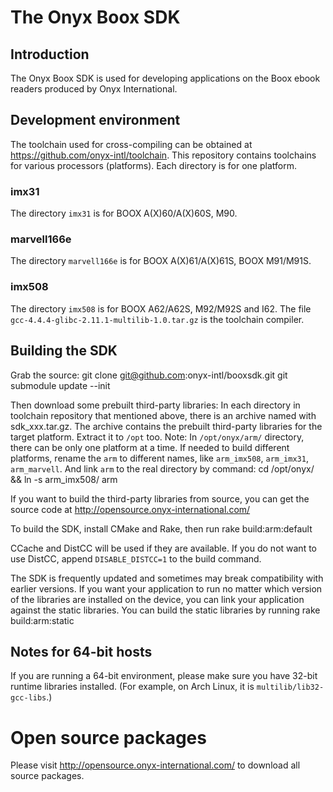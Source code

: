 

# The Onyx Boox SDK

## Introduction

The Onyx Boox SDK is used for developing applications on the Boox
ebook readers produced by Onyx International.

## Development environment

The toolchain used for cross-compiling can be obtained at
https://github.com/onyx-intl/toolchain. This repository contains toolchains for various processors (platforms). Each directory is for one platform.

### imx31
The directory `imx31` is for BOOX A(X)60/A(X)60S, M90.

### marvell166e
The directory `marvell166e` is for BOOX A(X)61/A(X)61S, BOOX M91/M91S.

### imx508
The directory `imx508` is for BOOX A62/A62S, M92/M92S and I62. The file `gcc-4.4.4-glibc-2.11.1-multilib-1.0.tar.gz` is the toolchain compiler.

## Building the SDK

Grab the source:
    git clone git@github.com:onyx-intl/booxsdk.git
    git submodule update --init

Then download some prebuilt third-party libraries:
    In each directory in toolchain repository that mentioned above, there is an archive named with sdk_xxx.tar.gz. The archive contains the prebuilt third-party libraries for the target platform. Extract it to `/opt` too.
    Note: In `/opt/onyx/arm/` directory, there can be only one platform at a time. If needed to build different platforms, rename the `arm` to different names, like `arm_imx508`, `arm_imx31`, `arm_marvell`. And link `arm` to the real directory by command:
    cd /opt/onyx/ && ln -s arm_imx508/ arm

If you want to build the third-party libraries from source, you can
get the source code at http://opensource.onyx-international.com/

To build the SDK, install CMake and Rake, then run
    rake build:arm:default

CCache and DistCC will be used if they are available. If you do not
want to use DistCC, append `DISABLE_DISTCC=1` to the build command.

The SDK is frequently updated and sometimes may break compatibility
with earlier versions. If you want your application to run no matter
which version of the libraries are installed on the device, you can
link your application against the static libraries. You can build the
static libraries by running
    rake build:arm:static

## Notes for 64-bit hosts

If you are running a 64-bit environment, please make sure you have
32-bit runtime libraries installed. (For example, on Arch Linux, it is `multilib/lib32-gcc-libs`.)


# Open source packages

Please visit http://opensource.onyx-international.com/ to download all source packages.

